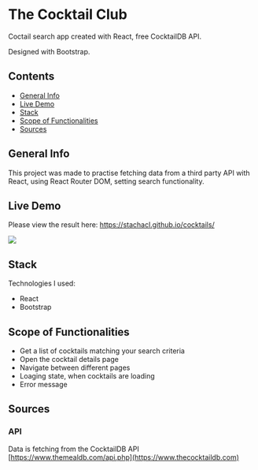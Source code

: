 # The Cocktail Club

Coctail search app created with React, free CocktailDB API. 

Designed with Bootstrap.

## Contents
* [General Info](#general-info)
* [Live Demo](#live-demo)
* [Stack](#stack)
* [Scope of Functionalities](#scope-of-functionalities)
* [Sources](#sources)

## General Info
This project was made to practise fetching data from a third party API with React, using React Router DOM, setting search functionality.

## Live Demo
Please view the result here:
https://stachacl.github.io/cocktails/

<img src="https://ik.imagekit.io/stcl/github/Screen_Shot_cocktails_J6klTqg61.png?ik-sdk-version=javascript-1.4.3&updatedAt=1664511476112">

## Stack
Technologies I used:
- React 
- Bootstrap 

## Scope of Functionalities
- Get a list of cocktails matching your search criteria
- Open the cocktail details page
- Navigate between different pages
- Loaging state, when cocktails are loading
- Error message

## Sources

### API 
Data is fetching from the CocktailDB API [https://www.themealdb.com/api.php](https://www.thecocktaildb.com)




